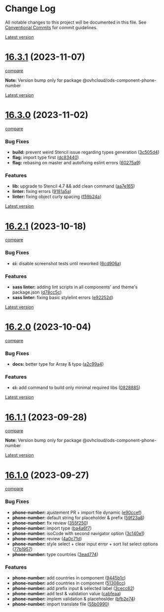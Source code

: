 # Change Log

All notable changes to this project will be documented in this file.
See [Conventional Commits](https://conventionalcommits.org) for commit guidelines.

[Latest version](https://ovh.github.io/design-system/latest/?path=/docs/design-system-changelog--page)


# [16.3.1](https://ovh.github.io/design-system/v16.3.1/?path=/docs/design-system-changelog--page) (2023-11-07)
[compare](https://github.com/ovh/design-system/compare/v16.3.0...v16.3.1)

**Note:** Version bump only for package @ovhcloud/ods-component-phone-number







[Latest version](https://ovh.github.io/design-system/latest/?path=/docs/design-system-changelog--page)


# [16.3.0](https://ovh.github.io/design-system/v16.3.0/?path=/docs/design-system-changelog--page) (2023-11-02)
[compare](https://github.com/ovh/design-system/compare/v16.2.1...v16.3.0)

### Bug Fixes

* **build:** prevent weird Stencil issue regarding types generation ([3c505d4](https://github.com/ovh/design-system/commit/3c505d459112b963c3b7544ef046f61e28d60644))
* **flag:** import type first ([dc83440](https://github.com/ovh/design-system/commit/dc8344055a1bd6b5e7edfd7a8376107cb86a4cd1))
* **flag:** rebasing on master and autofixing eslint errors ([60275a9](https://github.com/ovh/design-system/commit/60275a9a1eb52fe891fc4dbfc4200be443aff9e6))


### Features

* **lib:** upgrade to Stencil 4.7 && add clean command ([aa7e165](https://github.com/ovh/design-system/commit/aa7e1655efa370f49e4ef60660c0d09b5d2c3b2f))
* **linter:** fixing errors ([9181a5a](https://github.com/ovh/design-system/commit/9181a5aabec4130e9500077e6ef8b8686b48863a))
* **linter:** fixing object curly spacing ([f59b24a](https://github.com/ovh/design-system/commit/f59b24a35758adf554262a2755f0340d92a137d7))





[Latest version](https://ovh.github.io/design-system/latest/?path=/docs/design-system-changelog--page)


# [16.2.1](https://ovh.github.io/design-system/v16.2.1/?path=/docs/design-system-changelog--page) (2023-10-18)
[compare](https://github.com/ovh/design-system/compare/v16.2.0...v16.2.1)

### Bug Fixes

* **ci:** disable screenshot tests until reworked ([6cd906a](https://github.com/ovh/design-system/commit/6cd906af48a955b25cd5f59a17de7fff3a54c764))


### Features

* **sass linter:** adding lint scripts in all components' and theme's package.json ([d78cc5c](https://github.com/ovh/design-system/commit/d78cc5c2bcc676525d7b20e532b0e2d570e06839))
* **sass linter:** fixing basic stylelint errors ([e92252d](https://github.com/ovh/design-system/commit/e92252d068956b64c15dd992b6b374fecfe545fd))





[Latest version](https://ovh.github.io/design-system/latest/?path=/docs/design-system-changelog--page)


# [16.2.0](https://ovh.github.io/design-system/v16.2.0/?path=/docs/design-system-changelog--page) (2023-10-04)
[compare](https://github.com/ovh/design-system/compare/v16.1.1...v16.2.0)

### Bug Fixes

* **docs:** better type for Array & typo ([a2c99a4](https://github.com/ovh/design-system/commit/a2c99a44030bef1de2a08ee7c91822783b19f508))


### Features

* **ci:** add command to build only minimal required libs ([0828885](https://github.com/ovh/design-system/commit/082888576cea53e62072580f2f9d50fcebe507ad))



[Latest version](https://ovh.github.io/design-system/latest/?path=/docs/design-system-changelog--page)


# [16.1.1](https://ovh.github.io/design-system/v16.1.1/?path=/docs/design-system-changelog--page) (2023-09-28)
[compare](https://github.com/ovh/design-system/compare/v16.1.0...v16.1.1)

**Note:** Version bump only for package @ovhcloud/ods-component-phone-number







[Latest version](https://ovh.github.io/design-system/latest/?path=/docs/design-system-changelog--page)


# [16.1.0](https://ovh.github.io/design-system/v16.1.0/?path=/docs/design-system-changelog--page) (2023-09-27)
[compare](https://github.com/ovh/design-system/compare/v16.0.1...v16.1.0)

### Bug Fixes

* **phone-number:** ajustement PR + import file dynamic ([e90ccef](https://github.com/ovh/design-system/commit/e90ccef088dfaaca1d2013834f70012e9196e3df))
* **phone-number:** default string for placeholder & prefix ([59f23a8](https://github.com/ovh/design-system/commit/59f23a84bf154517cced3e1c393aa304bed46e24))
* **phone-number:** fix review ([355f250](https://github.com/ovh/design-system/commit/355f250b9c8205a583e039f5b18eda363741a577))
* **phone-number:** import type ([ba4a6f7](https://github.com/ovh/design-system/commit/ba4a6f7dd2073d23581572f8185476f358325cc8))
* **phone-number:** isoCode with second navigator option ([3c140e1](https://github.com/ovh/design-system/commit/3c140e1edeaedf5c2672c09b22d78607952b3ba4))
* **phone-number:** review ([4a0c71d](https://github.com/ovh/design-system/commit/4a0c71de7cf6f8debb100c8abce5019bfada7cef))
* **phone-number:** style select + clear input error + sort list select options ([77b1957](https://github.com/ovh/design-system/commit/77b19574adc3dacc16d2278b2b23905d87112032))
* **phone-number:** type countries ([3ead774](https://github.com/ovh/design-system/commit/3ead774d729b9c3f057e0dca89c5297acaf0ad61))


### Features

* **phone-number:** add countries in component ([9445b1c](https://github.com/ovh/design-system/commit/9445b1c68e4314ae2066af225e4bf09a4dd0d13d))
* **phone-number:** add countries in component ([51308cc](https://github.com/ovh/design-system/commit/51308cc15a7c8c760b0d1d108fbefc97ef2735a6))
* **phone-number:** add prefix input & selected label ([3cecc62](https://github.com/ovh/design-system/commit/3cecc629c3495f6c4bd8ef51d3ad3d2e88498d3c))
* **phone-number:** add test & validation value ([cabfeaa](https://github.com/ovh/design-system/commit/cabfeaa821644068fb506a30914bc0968ed592c6))
* **phone-number:** implem validation & placehoslder ([bfb2e74](https://github.com/ovh/design-system/commit/bfb2e743cb078239c2fa34b3d845ad02b7fa233c))
* **phone-number:** import translate file ([55b0990](https://github.com/ovh/design-system/commit/55b0990fae14da5f511df160742bec51c55c1c87))
